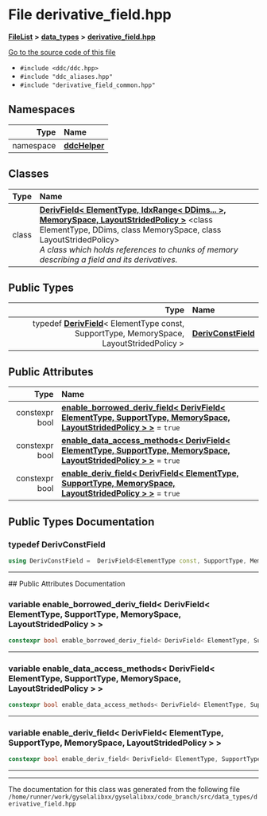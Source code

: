 

# File derivative\_field.hpp



[**FileList**](files.md) **>** [**data\_types**](dir_eaa769653453aaefd8cc10e98e9bb3eb.md) **>** [**derivative\_field.hpp**](derivative__field_8hpp.md)

[Go to the source code of this file](derivative__field_8hpp_source.md)



* `#include <ddc/ddc.hpp>`
* `#include "ddc_aliases.hpp"`
* `#include "derivative_field_common.hpp"`













## Namespaces

| Type | Name |
| ---: | :--- |
| namespace | [**ddcHelper**](namespaceddcHelper.md) <br> |


## Classes

| Type | Name |
| ---: | :--- |
| class | [**DerivField&lt; ElementType, IdxRange&lt; DDims... &gt;, MemorySpace, LayoutStridedPolicy &gt;**](classDerivField_3_01ElementType_00_01IdxRange_3_01DDims_8_8_8_01_4_00_01MemorySpace_00_01LayoutStridedPolicy_01_4.md) &lt;class ElementType, DDims, class MemorySpace, class LayoutStridedPolicy&gt;<br>_A class which holds references to chunks of memory describing a field and its derivatives._  |


## Public Types

| Type | Name |
| ---: | :--- |
| typedef [**DerivField**](classDerivField.md)&lt; ElementType const, SupportType, MemorySpace, LayoutStridedPolicy &gt; | [**DerivConstField**](#typedef-derivconstfield)  <br> |




## Public Attributes

| Type | Name |
| ---: | :--- |
|  constexpr bool | [**enable\_borrowed\_deriv\_field&lt; DerivField&lt; ElementType, SupportType, MemorySpace, LayoutStridedPolicy &gt; &gt;**](#variable-enable_borrowed_deriv_field-derivfield-elementtype-supporttype-memoryspace-layoutstridedpolicy)   = `true`<br> |
|  constexpr bool | [**enable\_data\_access\_methods&lt; DerivField&lt; ElementType, SupportType, MemorySpace, LayoutStridedPolicy &gt; &gt;**](#variable-enable_data_access_methods-derivfield-elementtype-supporttype-memoryspace-layoutstridedpolicy)   = `true`<br> |
|  constexpr bool | [**enable\_deriv\_field&lt; DerivField&lt; ElementType, SupportType, MemorySpace, LayoutStridedPolicy &gt; &gt;**](#variable-enable_deriv_field-derivfield-elementtype-supporttype-memoryspace-layoutstridedpolicy)   = `true`<br> |












































## Public Types Documentation




### typedef DerivConstField 

```C++
using DerivConstField =  DerivField<ElementType const, SupportType, MemorySpace, LayoutStridedPolicy>;
```




<hr>
## Public Attributes Documentation




### variable enable\_borrowed\_deriv\_field&lt; DerivField&lt; ElementType, SupportType, MemorySpace, LayoutStridedPolicy &gt; &gt; 

```C++
constexpr bool enable_borrowed_deriv_field< DerivField< ElementType, SupportType, MemorySpace, LayoutStridedPolicy > >;
```




<hr>



### variable enable\_data\_access\_methods&lt; DerivField&lt; ElementType, SupportType, MemorySpace, LayoutStridedPolicy &gt; &gt; 

```C++
constexpr bool enable_data_access_methods< DerivField< ElementType, SupportType, MemorySpace, LayoutStridedPolicy > >;
```




<hr>



### variable enable\_deriv\_field&lt; DerivField&lt; ElementType, SupportType, MemorySpace, LayoutStridedPolicy &gt; &gt; 

```C++
constexpr bool enable_deriv_field< DerivField< ElementType, SupportType, MemorySpace, LayoutStridedPolicy > >;
```




<hr>

------------------------------
The documentation for this class was generated from the following file `/home/runner/work/gyselalibxx/gyselalibxx/code_branch/src/data_types/derivative_field.hpp`

